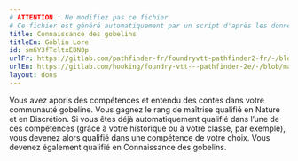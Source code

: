```yaml
---
# ATTENTION : Ne modifiez pas ce fichier
# Ce fichier est généré automatiquement par un script d'après les données du module Foundry VTT officiel et de sa traduction
title: Connaissance des gobelins
titleEn: Goblin Lore
id: sm6Y3fTcltxE8N0p
urlFr: https://gitlab.com/pathfinder-fr/foundryvtt-pathfinder2-fr/-/blob/master/data/feats/sm6Y3fTcltxE8N0p.htm
urlEn: https://gitlab.com/hooking/foundry-vtt---pathfinder-2e/-/blob/master/packs/data/feats.db/goblin-lore.json
layout: dons
---
```

Vous avez appris des compétences et entendu des contes dans votre communauté gobeline. Vous gagnez le rang de maîtrise qualifié en Nature et en Discrétion. Si vous êtes déjà automatiquement qualifié dans l’une de ces compétences (grâce à votre historique ou à votre classe, par exemple), vous devenez alors qualifié dans une compétence de votre choix. Vous devenez également qualifié en Connaissance des gobelins.
